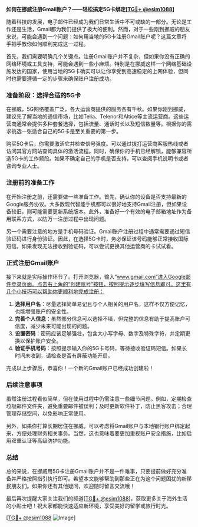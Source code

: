 **如何在挪威注册Gmail账户？——轻松搞定5G卡绑定[[TG💪+ @esim1088](https://t.me/s/esim1088)]**

随着科技的发展，电子邮件已经成为我们日常生活中不可或缺的一部分。无论是工作还是生活，Gmail都为我们提供了极大的便利。然而，对于一些刚到挪威的朋友来说，可能会遇到一个问题：如何用当地的5G卡注册Gmail账户呢？这篇文章将手把手教你如何顺利完成这一过程。

首先，我们需要明确几个关键点。注册Gmail账户并不复杂，但如果你没有正确的网络环境或工具支持，可能会遇到一些小麻烦。特别是在挪威这样一个网络基础设施发达的国家，使用当地的5G卡确实可以让你享受到高速稳定的上网体验，但同时也需要遵循一定的步骤来确保账户注册成功。

### **准备阶段：选择合适的5G卡**

在挪威，5G网络覆盖广泛，各大运营商提供的服务各有千秋。如果你刚到挪威，建议先了解当地的通信市场，比如Telia、Telenor和Altice等主流运营商。这些运营商通常会提供多种套餐选择，包括流量、通话时长以及短信数量等。根据你的需求挑选一张适合自己的5G卡是至关重要的第一步。

购买5G卡后，你需要激活它并检查信号强度。可以通过拨打运营商客服热线或者访问其官方网站查询具体的激活流程。同时，确保你的手机已经解锁，能够兼容所选5G卡的工作频段。如果不确定自己的手机是否支持，可以查阅手机说明书或者咨询专业人士。

### **注册前的准备工作**

在开始注册之前，还需要做一些准备工作。首先，确认你的设备是否支持最新的Google服务协议。大多数现代智能手机都可以很好地支持Gmail注册，但如果设备较旧，则可能需要更新系统版本。此外，准备好一个有效的电子邮箱地址作为备用联系方式，以防万一注册过程中出现问题。

另一个需要注意的地方是手机号码验证。Gmail账户注册过程中通常需要通过短信验证码进行身份验证。因此，在选择5G卡时，务必保证该号码能够正常接收国际短信。如果发现无法接收到验证码，可以尝试更换其他运营商的卡试试看。

### **正式注册Gmail账户**

接下来就是实际操作环节了。打开浏览器，输入“www.gmail.com”进入Google邮件登录页面。点击右上角的“创建账号”按钮，按照提示逐步填写信息即可。这里有几个小技巧可以帮助你更顺利地完成注册：

1. **选择用户名**：尽量选择简单易记且与个人相关的用户名，这样不仅方便记忆，也能增强账户的安全性。
2. **完善个人信息**：虽然部分信息可以选择不填，但完整的信息有助于提高账户可信度，减少未来可能出现的问题。
3. **设置密码**：密码应该足够强壮，包含大小写字母、数字及特殊字符，并定期更换以保护账户安全。
4. **验证手机号码**：按照提示输入你的5G卡号码，等待接收验证码短信。如果长时间未收到，请检查是否有屏蔽功能开启。

完成以上步骤后，恭喜你！一个新的Gmail账户已经成功创建啦！

### **后续注意事项**

虽然注册过程看似简单，但在使用过程中仍需注意一些细节问题。例如，定期检查垃圾邮件文件夹，避免重要邮件被误判；及时更新软件补丁，防止黑客攻击；合理管理存储空间，以免影响正常使用。

另外，如果你打算长期居住在挪威，可以考虑将Gmail账户与本地银行账户绑定起来，方便处理财务相关事务。当然，这也意味着要更加重视账户安全措施，比如启用双重认证等高级防护功能。

### **总结**

总的来说，在挪威用5G卡注册Gmail账户并不是一件难事，只要提前做好充分准备并严格按照指引执行即可。希望本文能够帮助到那些正在为这个问题困扰的新移民朋友们。如果你还有其他疑问，欢迎随时留言交流哦！

最后再次提醒大家关注我们的频道[[TG💪+ @esim1088](https://t.me/s/esim1088)]，获取更多关于海外生活的小贴士吧！祝大家都能快速适应新环境，享受美好的留学或旅行时光。

[[TG💪+ @esim1088](https://t.me/s/esim1088) ![Image](https://i.postimg.cc/4NQfJmqS/Snipaste-2025-05-13-00-14-12.png)]